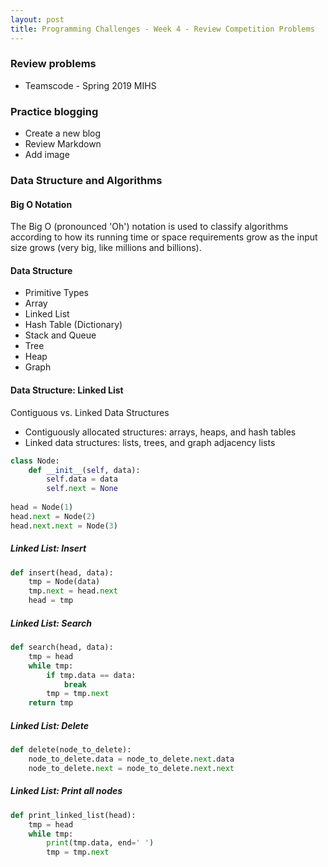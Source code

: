 ```yaml
---
layout: post
title: Programming Challenges - Week 4 - Review Competition Problems
---
```


### Review problems

- Teamscode - Spring 2019 MIHS

### Practice blogging

- Create a new blog
- Review Markdown
- Add image

### Data Structure and Algorithms

#### Big O Notation

The Big O (pronounced 'Oh') notation is used to classify algorithms according to how its running time or space requirements 
grow as the input size grows (very big, like millions and billions).

#### Data Structure

- Primitive Types
- Array
- Linked List
- Hash Table (Dictionary)
- Stack and Queue
- Tree
- Heap
- Graph

#### Data Structure: Linked List

Contiguous vs. Linked Data Structures

- Contiguously allocated structures: arrays, heaps, and hash tables
- Linked data structures: lists, trees, and graph adjacency lists

```py
class Node:
    def __init__(self, data):
        self.data = data
        self.next = None
        
head = Node(1)
head.next = Node(2)
head.next.next = Node(3)
```

##### Linked List: Insert

```py
def insert(head, data):
    tmp = Node(data)
    tmp.next = head.next
    head = tmp
```

##### Linked List: Search

```py
def search(head, data):
    tmp = head
    while tmp:
        if tmp.data == data:
            break
        tmp = tmp.next
    return tmp
```

##### Linked List: Delete

```py
def delete(node_to_delete):
    node_to_delete.data = node_to_delete.next.data
    node_to_delete.next = node_to_delete.next.next
```

##### Linked List: Print all nodes

```py
def print_linked_list(head):
    tmp = head
    while tmp:
        print(tmp.data, end=' ')
        tmp = tmp.next
```
